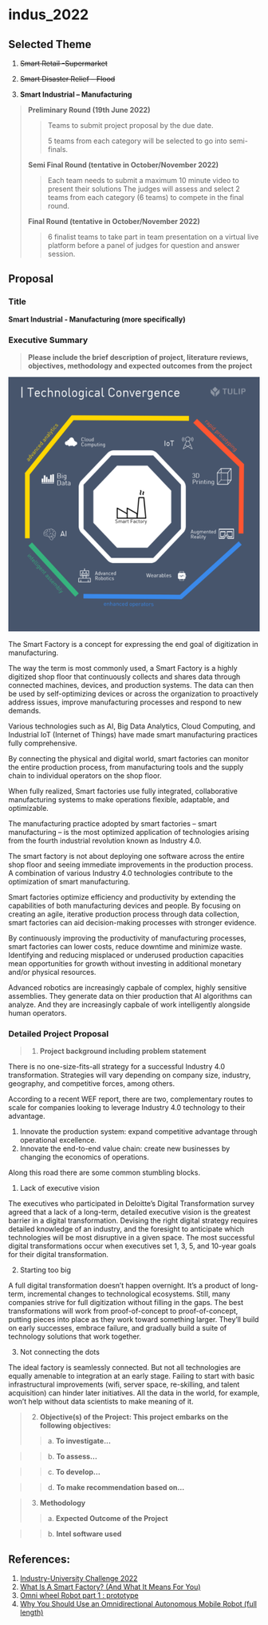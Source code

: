 # indus_2022

## Selected Theme

1. ~~Smart Retail -Supermarket~~

2. ~~Smart Disaster Relief – Flood~~

3. **Smart Industrial – Manufacturing**

> 
> **Preliminary Round (19th June 2022)**
>> Teams to submit project proposal by the due date.
>> 
>> 5 teams from each category will be selected to go into semi-finals.
> 
> **Semi Final Round (tentative in October/November 2022)**
>> Each team needs to submit a maximum 10 minute video to present their solutions
>> The judges will assess and select 2 teams from each category (6 teams) to compete in the final round.
> 
> **Final Round (tentative in October/November 2022)**
>> 6 finalist teams to take part in team presentation on a virtual live platform before a panel of judges for question and answer session.

## Proposal

### Title
**Smart Industrial - Manufacturing (more specifically)**

### Executive Summary

> **Please include the brief description of project, literature reviews, objectives, methodology and expected outcomes from the project**

![The convergence of new Industry 4.0 technologies](img/convergence_38122912-1-600x606.png)

The Smart Factory is a concept for expressing the end goal of digitization in manufacturing.

The way the term is most commonly used, a Smart Factory is a highly digitized shop floor that continuously collects and shares data through connected machines, devices, and production systems. The data can then be used by self-optimizing devices or across the organization to proactively address issues, improve manufacturing processes and respond to new demands.

Various technologies such as AI, Big Data Analytics, Cloud Computing, and Industrial IoT (Internet of Things) have made smart manufacturing practices fully comprehensive.

By connecting the physical and digital world, smart factories can monitor the entire production process, from manufacturing tools and the supply chain to individual operators on the shop floor.

When fully realized, Smart factories use fully integrated, collaborative manufacturing systems to make operations flexible, adaptable, and optimizable.

The manufacturing practice adopted by smart factories – smart manufacturing – is the most optimized application of technologies arising from the fourth industrial revolution known as Industry 4.0.

The smart factory is not about deploying one software across the entire shop floor and seeing immediate improvements in the production process. A combination of various Industry 4.0 technologies contribute to the optimization of smart manufacturing.

Smart factories optimize efficiency and productivity by extending the capabilities of both manufacturing devices and people. By focusing on creating an agile, iterative production process through data collection, smart factories can aid decision-making processes with stronger evidence.

By continuously improving the productivity of manufacturing processes, smart factories can lower costs, reduce downtime and minimize waste. Identifying and reducing misplaced or underused production capacities mean opportunities for growth without investing in additional monetary and/or physical resources.

Advanced robotics are increasingly capbale of complex, highly sensitive assemblies. They generate data on thier production that AI algorithms can analyze. And they are increasingly capbale of work intelligently alongside human operators.

### Detailed Project Proposal

> 1. **Project background including problem statement**

There is no one-size-fits-all strategy for a successful Industry 4.0 transformation. Strategies will vary depending on company size, industry, geography, and competitive forces, among others.

According to a recent WEF report, there are two, complementary routes to scale for companies looking to leverage Industry 4.0 technology to their advantage.

1. Innovate the production system: expand competitive advantage through operational excellence.
2. Innovate the end-to-end value chain: create new businesses by changing the economics of operations.

Along this road there are some common stumbling blocks.

1. Lack of executive vision

The executives who participated in Deloitte’s Digital Transformation survey agreed that a lack of a long-term, detailed executive vision is the greatest barrier in a digital transformation. Devising the right digital strategy requires detailed knowledge of an industry, and the foresight to anticipate which technologies will be most disruptive in a given space. The most successful digital transformations occur when executives set 1, 3, 5, and 10-year goals for their digital transformation.

2. Starting too big

A full digital transformation doesn’t happen overnight. It’s a product of long-term, incremental changes to technological ecosystems. Still, many companies strive for full digitization without filling in the gaps. The best transformations will work from proof-of-concept to proof-of-concept, putting pieces into place as they work toward something larger. They’ll build on early successes, embrace failure, and gradually build a suite of technology solutions that work together.

3. Not connecting the dots

The ideal factory is seamlessly connected. But not all technologies are equally amenable to integration at an early stage. Failing to start with basic infrastructural improvements (wifi, server space, re-skilling, and talent acquisition) can hinder later initiatives. All the data in the world, for example, won’t help without data scientists to make meaning of it.

> 2. **Objective(s) of the Project: This project embarks on the following objectives:**
>> a. **To investigate...**
>> 
> 

> 
>> b. **To assess...**
>>
> 

> 
>> c. **To develop...**
>>
> 

> 
>> d. **To make recommendation based on...**
>>
>
 
> 3. **Methodology**
>> a. **Expected Outcome of the Project**
>> 
> 

> 
>> b. **Intel software used**
>>
> 


## References:
1. [Industry-University Challenge 2022](https://thegreatlab.my/2022indus/)
2. [What Is A Smart Factory? (And What It Means For You)](https://tulip.co/glossary/what-is-a-smart-factory-and-what-it-means-for-you/)
3. [Omni wheel Robot part 1 : prototype](https://www.youtube.com/watch?v=Q4cmc4eKXr0&ab_channel=KrisTemmerman)
4. [Why You Should Use an Omnidirectional Autonomous Mobile Robot (full length)]()

